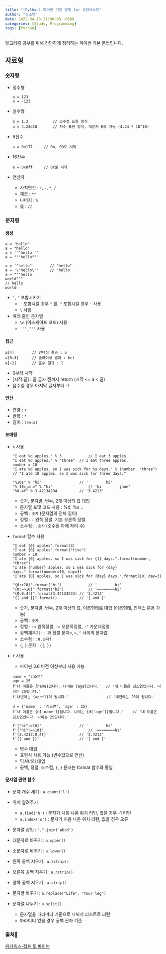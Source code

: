 ```yaml
---
title: "[Python] 파이썬 기본 문법 for 코딩테스트"
author: "김소연"
date: 2022-04-13 21:00:00 -0500
categories: [Study, Programming]
tags: [Python]
---
```






알고리즘 공부를 위해 간단하게 정리하는 파이썬 기본 문법입니다.



## 자료형

### 숫자형

- 정수형

  ```
  a = 123
  a = -123
  ```

- 실수형

  ```
  a = 1.2			// 소수점 표현 방식
  a = 4.24e10		// 지수 표현 방식, 대문자 E도 가능 (4.24 * 10^10)
  ```

- 8진수

  ```
  a = 0o177		// 0o, 0O로 시작
  ```

- 16진수

  ```
  a = 0x8ff		// 0x로 시작
  ```

- 연산자

  - 사칙연산 : `+`, `-`, `*`, `/`
  - 제곱 : `**`
  - 나머지 : `%`
  - 몫 : `//`



### 문자형

#### 생성

```
a = 'hello'
a = "hello"
a = '''hello'''
a = """hello"""

a = '"hello"'		// "hello"
a = '\'hello\''		// 'hello'
a = """hello
world"""
// hello
world
```

- `'`, `"` 포함시키기
  - `'` 포함시킬 경우 `"` 를, `"` 포함시킬 경우 `'` 사용
  - `\` 사용
- 여러 줄인 문자열
  - `\n` (이스케이프 코드) 사용
  - `'''`, `"""` 사용

#### 접근

```
a[4]		// 인덱싱 결과 : o
a[0:3]		// 슬라이싱 결과 : hel
a[-2]		// 음수 결과 : l
```

- 0부터 시작
- [시작:끝] : 끝 글자 전까지 return (시작 <= a < 끝)
- 음수일 경우 마지막 글자부터 -1

#### 연산

- 연결 :  `+`
- 반복 : `*`
- 길이 : `len(a)`

#### 포매팅

- `%` 사용

  ```
  "I eat %d apples." % 3			// I eat 3 apples.
  "I eat %d apples." % "three"	// I eat three apples.
  number = 10
  "I ate %d apples. so I was sick for %s days." % (number, "three")	
  // "I ate 10 apples. so I was sick for three days."
  
  "%10s" % "hi"					// '        hi'
  "%-10sjane" % "hi"				// 'hi        jane'
  "%0.4f" % 3.42134234			// '3.4213'
  ```

  - 숫자, 문자열, 변수, 2개 이상의 값 대입
  - 문자열 포맷 코드 사용 : %d, %s ..
  - 공백 : `숫자` (문자열의 전체 길이)
  - 정렬 : `-` 왼쪽 정렬, 기본 오른쪽 정렬
  - 소수점 : `.숫자`  (소수점 아래 자리 수)

- `format` 함수 사용

  ```
  "I eat {0} apples".format(3)
  "I eat {0} apples".format("five")
  number = 10
  "I ate {0} apples. so I was sick for {1} days.".format(number, "three")
  "I ate {number} apples. so I was sick for {day} days.".format(number=10, day=3)
  "I ate {0} apples. so I was sick for {day} days.".format(10, day=3)
  
  "{0:>10}".format("hi")			// '        hi'
  "{0:=>10}".format("hi")			// '========hi'
  "{0:0.4f}".format(3.42134234)	// '3.4213'
  "{{ and }}".format()			// '{ and }'
  ```

  - 숫자, 문자열, 변수, 2개 이상의 값, 이름형태로 대입 (이름형태, 인덱스 혼용 가능)
  - 공백 : `숫자`
  - 정렬 : `:<` 왼쪽정렬, `:>` 오른쪽정렬, `:^` 가운데정렬
  - 공백채우기 : `:` 과 정렬 문자`<`, `>`, `^` 사이의 문자값
  - 소수점 : `:0.숫자f`
  - `{`, `}` 문자 : `{{`, `}}`

- `f` 사용

  - 파이썬 3.6 버전 이상부터 사용 가능

  ```
  name = "김소연"
  age = 25
  f'내 이름은 {name}입니다. 나이는 {age}입니다.'	 // '내 이름은 김소연입니다. 나이는 25입니다.'
  f'내년에는 {age+1}이 됩니다.'					// '내년에는 26이 됩니다.'
  
  d = {'name' : '김소연', 'age' : 25}
  f'내 이름은 {d['name']}입니다. 나이는 {d['age']}입니다.'	 // '내 이름은 김소연입니다. 나이는 25입니다.'
  
  f'{"hi":>10}'					// '        hi'
  f'{"hi":=>10}'					// '========hi'
  f'{3.4213:0.4f}'				// '3.4213'
  f'{{ and }}'					// '{ and }'
  ```

  - 변수 대입
  - 표현식 사용 가능 (변수값으로 연산)
  - 딕셔너리 대입
  - 공백, 정렬, 소수점, `{`, `}` 문자는 format 함수와 동일

#### 문자열 관련 함수

- 문자 개수 세기 : `a.count('l')`
- 위치 알려주기
  - `a.find('h')` : 문자가 처음 나온 위치 리턴, 없을 경우 -1 리턴
  - `a.index('o')` : 문자가 처음 나온 위치 리턴, 없을 경우 오류
- 문자열 삽입 : `",".join('abcd')`

- 대문자로 바꾸기 : `a.upper()`
- 소문자로 바꾸기 : `a.lower()`
- 왼쪽 공백 지우기 : `a.lstrip()`
- 오른쪽 공백 지우기 : `a.rstrip()`
- 양쪽 공백 지우기 : `a.strip()`
- 문자열 바꾸기 : `a.replace("Life", "Your leg")`
- 문자열 나누기 : `a.split()`
  - 문자열을 파라미터 기준으로 나눠서 리스트로 리턴
  - 파라미터 없을 경우 공백 문자 기준



### 출처📎

[위키독스-점프 투 파이썬](https://wikidocs.net/book/1)